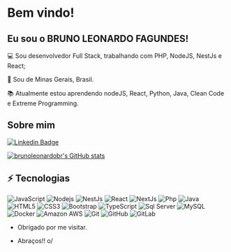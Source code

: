 # Bem vindo!

 

## Eu sou o BRUNO LEONARDO FAGUNDES!

 

:computer: Sou desenvolvedor Full Stack, trabalhando com PHP, NodeJS, NestJs e React;

:house_with_garden: Sou de Minas Gerais, Brasil.

:books: Atualmente estou aprendendo nodeJS, React, Python, Java, Clean Code e Extreme Programming.

 

## Sobre mim

[![Linkedin Badge](https://img.shields.io/badge/-LinkedIn-blue?style=flat-square&logo=Linkedin&logoColor=white&link=https://www.linkedin.com/in/bruno-leonardo-fagundes-3883432b)]( https://www.linkedin.com/in/bruno-leonardo-fagundes-3883432b)

[![brunoleonardobr's GitHub stats](https://github-readme-stats.vercel.app/api/top-langs/?username=brunoleonardobr&layout=compact&show_icons=true&theme=radical)
](https://github.com/brunoleonardobr/github-readme-stats)

## ⚡ Tecnologias

![JavaScript](https://img.shields.io/badge/-JavaScript-FFD700?style=flat-square&logoColor=black&logo=javascript)
![Nodejs](https://img.shields.io/badge/-Nodejs-228B22?style=flat-square&logoColor=white&logo=Node.js)
![NestJs](https://img.shields.io/badge/-NestJs-red?style=flat-square&logoColor=white&logo=Nest.js)
![React](https://img.shields.io/badge/-React-blue?style=flat-square&logo=react)
![NextJs](https://img.shields.io/badge/-NextJs-white?style=flat-square&logoColor=black&logo=Next.js)
![Php](https://img.shields.io/badge/-Php-6959CD?style=flat-square&logoColor=white&logo=php)
![Java](https://img.shields.io/badge/-Java-E34A86?style=flat-square&logo=java&logoColor=red&color=white)
![HTML5](https://img.shields.io/badge/-HTML5-E34F26?style=flat-square&logo=html5&logoColor=white)
![CSS3](https://img.shields.io/badge/-CSS3-1572B6?style=flat-square&logo=css3)
![Bootstrap](https://img.shields.io/badge/-Bootstrap-563D7C?style=flat-square&logo=bootstrap)
![TypeScript](https://img.shields.io/badge/-TypeScript-007ACC?style=flat-square&logoColor=white&logo=typescript)
![Sql Server](https://img.shields.io/badge/-Sql%20Server-white?style=flat-square&logoColor=blue&logo=sql-server)
![MySQL](https://img.shields.io/badge/-MySQL-black?style=flat-square&logoColor=red&color=white&logo=mysql)
![Docker](https://img.shields.io/badge/-Docker-blue?style=flat-square&logoColor=white&logo=docker)
![Amazon AWS](https://img.shields.io/badge/Amazon%20AWS-232F3E?style=flat-square&logo=amazon-aws)
![Git](https://img.shields.io/badge/-Git-black?style=flat-square&logo=git)
![GitHub](https://img.shields.io/badge/-GitHub-181717?style=flat-square&logo=github)
![GitLab](https://img.shields.io/badge/-GitLab-FCA121?style=flat-square&logo=gitlab)

- Obrigado por me visitar.

- Abraços!! o/
